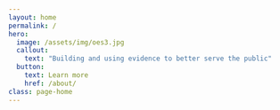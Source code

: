 ```yaml
---
layout: home
permalink: /
hero:
  image: /assets/img/oes3.jpg
  callout:
    text: "Building and using evidence to better serve the public"
  button:
    text: Learn more
    href: /about/
class: page-home
---
```


 
